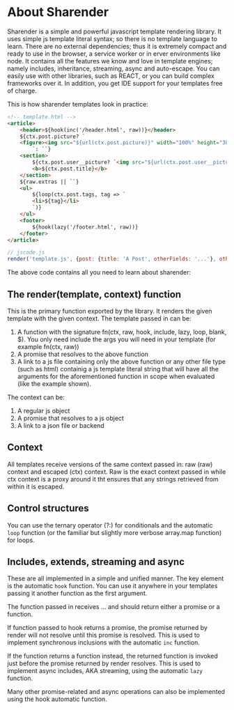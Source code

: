 # About Sharender

Sharender is a simple and powerful javascript template rendering library. It uses simple js template literal syntax; so there is no template language to learn. There are no external dependencies; thus it is extremely compact and ready to use in the browser, a service worker or in erver environments like node. It contains all the features we know and love in template engines; namely includes, inheritance, streaming, async and auto-escape. You can easily use with other libraries, such as REACT, or you can build complex frameworks over it. In addition, you get IDE support for your templates free of charge.

This is how sharender templates look in practice:

```html
<!-- template.html -->
<article>
    <header>${hook(inc('/header.html', raw))}</header>
    ${ctx.post.picture? `
    <figure><img src="${url(ctx.post.picture)}" width="100%" height="30vh"></figure>
        `: ``}
    <section>
        ${ctx.post.user__picture? `<img src="${url(ctx.post.user__picture)}" width="1.5rem" height="1.5rem">`: ``}
        <b>${ctx.post.title}</b>
    </section>
    ${raw.extras || ``}
    <ul>
        ${loop(ctx.post.tags, tag => `
        <li>${tag}</li>
        `)}
    </ul>
    <footer>
        ${hook(lazy('/footer.html', raw))}
    </footer>
</article>
```

```javascript
// jscode.js
render('template.js', {post: {title: 'A Post', otherFields: '...'}, otherStuff: '...'});
```


The above code contains all you need to learn about sharender:

## The render(template, context) function

This is the primary function exported by the library. It renders the given template with the given context. The template passed in can be:

1. A function with the signature fn(ctx, raw, hook, include, lazy, loop, blank, $). You only need include the args you will need in your template (for example fn(ctx, raw))
2. A promise that resolves to the above function
3. A link to a js file containing only the above function or any other file type (such as html) containig a js template literal string that will have all the arguments for the aforementioned function in scope when evaluated (like the example shown).

The context can be:

1. A regular js object
2. A promise that resolves to a js object
3. A link to a json file or backend

## Context

All templates receive  versions of the same context passed in: raw (raw) context and escaped (ctx) context. Raw is the exact context passed in while ctx context is a proxy around it tht ensures that any strings retrieved from within it is escaped.

## Control structures

You can use the ternary operator (?:) for conditionals and the automatic `loop` function (or the familiar but slightly more verbose array.map function) for loops.

## Includes, extends, streaming and async

These are all implemented in a simple and unified manner. The key element is the automatic `hook` function. You can use it anywhere in your templates passing it another function as the first argument.

The function passed in receives ... and should return either a promise or a function.  

If function passed to hook returns a promise, the promise returned by render will not resolve until this promise is resolved. This is used to implement synchronous inclusions with the automatic `inc` function.

If the function returns a function instead, the returned function is invoked just before the promise returned by render resolves. This is used to implement async includes, AKA streaming, using the automatic `lazy` function.

Many other promise-related and async operations can also be implemented using the hook automatic function.
